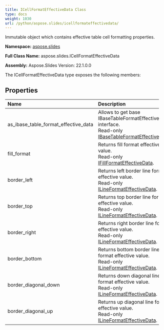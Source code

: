 ```yaml
---
title: ICellFormatEffectiveData Class
type: docs
weight: 1030
url: /python/aspose.slides/icellformateffectivedata/
---
```


Immutable object which contains effective table cell formatting properties.

**Namespace:** [aspose.slides](/python/aspose.slides/)

**Full Class Name:** aspose.slides.ICellFormatEffectiveData

**Assembly:**  Aspose.Slides Version: 22.1.0.0

The ICellFormatEffectiveData type exposes the following members:
## **Properties**
|**Name**|**Description**|
| :- | :- |
|as_ibase_table_format_effective_data|Allows to get base IBaseTableFormatEffectiveData interface.<br/>            Read-only [IBaseTableFormatEffectiveData](/python/aspose.slides/ibasetableformateffectivedata/).|
|fill_format|Returns fill format effective value.<br/>            Read-only [IFillFormatEffectiveData](/python/aspose.slides/ifillformateffectivedata/).|
|border_left|Returns left border line format effective value.<br/>            Read-only [ILineFormatEffectiveData](/python/aspose.slides/ilineformateffectivedata/).|
|border_top|Returns top border line format effective value.<br/>            Read-only [ILineFormatEffectiveData](/python/aspose.slides/ilineformateffectivedata/).|
|border_right|Returns right border line format effective value.<br/>            Read-only [ILineFormatEffectiveData](/python/aspose.slides/ilineformateffectivedata/).|
|border_bottom|Returns bottom border line format effective value.<br/>            Read-only [ILineFormatEffectiveData](/python/aspose.slides/ilineformateffectivedata/).|
|border_diagonal_down|Returns down diagonal line format effective value.<br/>            Read-only [ILineFormatEffectiveData](/python/aspose.slides/ilineformateffectivedata/).|
|border_diagonal_up|Returns up diagonal line format effective value.<br/>            Read-only [ILineFormatEffectiveData](/python/aspose.slides/ilineformateffectivedata/).|
